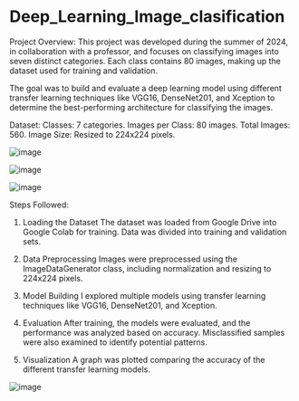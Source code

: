 # Deep_Learning_Image_clasification

Project Overview: 
 This project was developed during the summer of 2024, in collaboration with a professor, and focuses on classifying images into seven distinct categories. Each class contains 80 images, making up the dataset used for training and validation.

The goal was to build and evaluate a deep learning model using different transfer learning techniques like VGG16, DenseNet201, and Xception to determine the best-performing architecture for classifying the images.

Dataset:
Classes: 7 categories.
Images per Class: 80 images.
Total Images: 560.
Image Size: Resized to 224x224 pixels.

![image](https://github.com/user-attachments/assets/2bb4df34-dcc7-4d67-855a-d5739c54da76)

![image](https://github.com/user-attachments/assets/6c84c6ab-f884-4c25-9e39-38016a8952b0)


![image](https://github.com/user-attachments/assets/ea241839-c389-4f58-bc64-1ede69764f8f)




Steps Followed:
1. Loading the Dataset
The dataset was loaded from Google Drive into Google Colab for training. Data was divided into training and validation sets.

2. Data Preprocessing
Images were preprocessed using the ImageDataGenerator class, including normalization and resizing to 224x224 pixels.

3. Model Building
I explored multiple models using transfer learning techniques like VGG16, DenseNet201, and Xception.

4. Evaluation
After training, the models were evaluated, and the performance was analyzed based on accuracy. Misclassified samples were also examined to identify potential patterns.

5. Visualization
A graph was plotted comparing the accuracy of the different transfer learning models.


![image](https://github.com/user-attachments/assets/fb228099-3819-44c1-860b-f7b921ff4de1)

